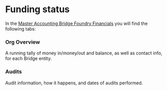 # Funding status

In the [Master Accounting Bridge Foundry Financials](http://bit.ly/bridges-financials) you will find the following tabs:

### Org Overview
A running tally of money in/money/out and balance, as well as contact info, for each Bridge entity.

### Audits
Audit information, how it happens, and dates of audits performed.
